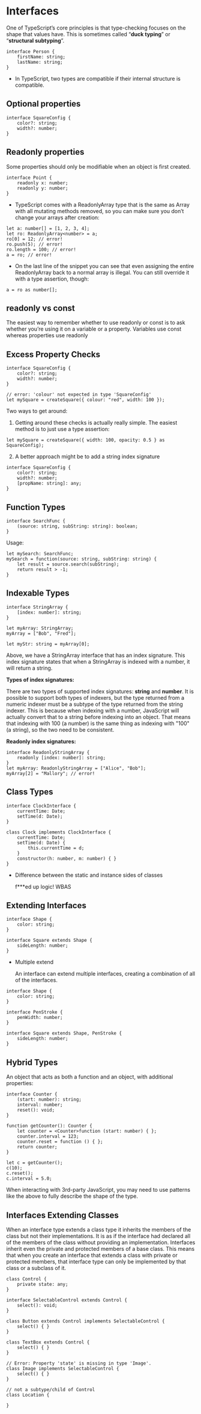 Interfaces
====

One of TypeScript’s core principles is that type-checking focuses on the shape that values have. This is sometimes called “**duck typing**” or “**structural subtyping**”.

```
interface Person {
    firstName: string;
    lastName: string;
}
```

- In TypeScript, two types are compatible if their internal structure is compatible.

Optional properties
----

```
interface SquareConfig {
    color?: string;
    width?: number;
}
```

Readonly properties
----

Some properties should only be modifiable when an object is first created.

```
interface Point {
    readonly x: number;
    readonly y: number;
}
```


- TypeScript comes with a ReadonlyArray<T> type that is the same as Array<T> with all mutating methods removed, so you can make sure you don’t change your arrays after creation:

```
let a: number[] = [1, 2, 3, 4];
let ro: ReadonlyArray<number> = a;
ro[0] = 12; // error!
ro.push(5); // error!
ro.length = 100; // error!
a = ro; // error!
```

- On the last line of the snippet you can see that even assigning the entire ReadonlyArray back to a normal array is illegal. You can still override it with a type assertion, though:

```
a = ro as number[];
```

readonly vs const
----
		
The easiest way to remember whether to use readonly or const is to ask whether you’re using it on a variable or a property. Variables use const whereas properties use readonly

Excess Property Checks
----

```
interface SquareConfig {
    color?: string;
    width?: number;
}

// error: 'colour' not expected in type 'SquareConfig'
let mySquare = createSquare({ colour: "red", width: 100 });
```

Two ways to get around:

1. Getting around these checks is actually really simple. The easiest method is to just use a type assertion:
```
let mySquare = createSquare({ width: 100, opacity: 0.5 } as SquareConfig);
```

2. A better approach might be to add a string index signature

```
interface SquareConfig {
    color?: string;
    width?: number;
    [propName: string]: any;
}
```

Function Types
----

```
interface SearchFunc {
    (source: string, subString: string): boolean;
}
```

Usage:

```
let mySearch: SearchFunc;
mySearch = function(source: string, subString: string) {
    let result = source.search(subString);
    return result > -1;
}
```

Indexable Types
----

```
interface StringArray {
    [index: number]: string;
}

let myArray: StringArray;
myArray = ["Bob", "Fred"];

let myStr: string = myArray[0];
```

Above, we have a StringArray interface that has an index signature. This index signature states that when a StringArray is indexed with a number, it will return a string.

**Types of index signatures:**

There are two types of supported index signatures: **string** and **number**. It is possible to support both types of indexers, but the type returned from a numeric indexer must be a subtype of the type returned from the string indexer. This is because when indexing with a number, JavaScript will actually convert that to a string before indexing into an object. That means that indexing with 100 (a number) is the same thing as indexing with "100" (a string), so the two need to be consistent.

**Readonly index signatures:**

```
interface ReadonlyStringArray {
    readonly [index: number]: string;
}
let myArray: ReadonlyStringArray = ["Alice", "Bob"];
myArray[2] = "Mallory"; // error!
```

Class Types
----

```
interface ClockInterface {
    currentTime: Date;
    setTime(d: Date);
}

class Clock implements ClockInterface {
    currentTime: Date;
    setTime(d: Date) {
        this.currentTime = d;
    }
    constructor(h: number, m: number) { }
}
```

- Difference between the static and instance sides of classes 

    f***ed up logic! WBAS

Extending Interfaces
----

```
interface Shape {
    color: string;
}

interface Square extends Shape {
    sideLength: number;
}
```


- Multiple extend

    An interface can extend multiple interfaces, creating a combination of all of the interfaces.

```
interface Shape {
    color: string;
}

interface PenStroke {
    penWidth: number;
}

interface Square extends Shape, PenStroke {
    sideLength: number;
}
```

Hybrid Types
----

An object that acts as both a function and an object, with additional properties:

```
interface Counter {
    (start: number): string;
    interval: number;
    reset(): void;
}

function getCounter(): Counter {
    let counter = <Counter>function (start: number) { };
    counter.interval = 123;
    counter.reset = function () { };
    return counter;
}

let c = getCounter();
c(10);
c.reset();
c.interval = 5.0;
```

When interacting with 3rd-party JavaScript, you may need to use patterns like the above to fully describe the shape of the type.

Interfaces Extending Classes
----

When an interface type extends a class type it inherits the members of the class but not their implementations. It is as if the interface had declared all of the members of the class without providing an implementation. Interfaces inherit even the private and protected members of a base class. This means that when you create an interface that extends a class with private or protected members, that interface type can only be implemented by that class or a subclass of it.

```
class Control {
    private state: any;
}

interface SelectableControl extends Control {
    select(): void;
}

class Button extends Control implements SelectableControl {
    select() { }
}

class TextBox extends Control {
    select() { }
}

// Error: Property 'state' is missing in type 'Image'.
class Image implements SelectableControl {
    select() { }
}

// not a subtype/child of Control 
class Location {

}
```